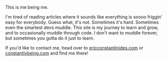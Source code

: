 This is me being me.

I'm tired of reading articles where it sounds like everything is soooo friggin' easy for everybody. Guess what, it's not. Sometimes it's hard. Sometimes even the smartest devs muddle. This site is  my journey to learn and grow, and to occasionally muddle through code. I don't want to muddle forever, but sometimes you gotta do it just to learn.

If you'd like to contact me, head over to [ericconstantinides.com](//www.ericconstantinides.com) or [constantlybeing.com](//www.constantlybeing.com) and find me there!